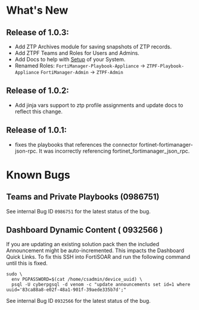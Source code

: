# What's New

## Release of 1.0.3:
 - Add ZTP Archives module for saving snapshots of ZTP records. 
 - Add ZTPF Teams and Roles for Users and Admins. 
 - Add Docs to help with [Setup](./docs/setup/README.md) of your System. 
 - Renamed Roles:
   `FortiManager-Playbook-Appliance` -> `ZTPF-Playbook-Appliance` 
   `FortiManager-Admin` -> `ZTPF-Admin`

## Release of 1.0.2: 
 - Add jinja vars support to ztp profile assignments and update docs to reflect this change.

## Release of 1.0.1: 
 - fixes the playbooks that references the connector fortinet-fortimanager-json-rpc. It was incorrectly referencing fortinet_fortimanager_json_rpc.

# Known Bugs

## Teams and Private Playbooks (0986751)

See internal Bug ID `0986751` for the latest status of the bug. 

## Dashboard Dynamic Content ( 0932566 )

If you are updating an existing solution pack then the included Announcement might be auto-incremented. This impacts the Dashboard Quick Links. To fix this SSH into FortiSOAR and run the following command until this is fixed. 

```
sudo \
  env PGPASSWORD=$(cat /home/csadmin/device_uuid) \
  psql -U cyberpgsql -d venom -c "update announcements set id=1 where uuid='83ca88a8-e02f-48a1-901f-39aede335b7d';"
```
See internal Bug ID `0932566` for the latest status of the bug. 